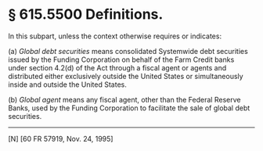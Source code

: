 # § 615.5500   Definitions.

In this subpart, unless the context otherwise requires or indicates: 


(a) *Global debt securities* means consolidated Systemwide debt securities issued by the Funding Corporation on behalf of the Farm Credit banks under section 4.2(d) of the Act through a fiscal agent or agents and distributed either exclusively outside the United States or simultaneously inside and outside the United States. 


(b) *Global agent* means any fiscal agent, other than the Federal Reserve Banks, used by the Funding Corporation to facilitate the sale of global debt securities. 



---

[N] [60 FR 57919, Nov. 24, 1995]




